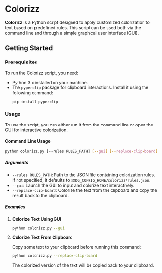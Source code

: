 # Colorizz

**Colorizz** is a Python script designed to apply customized colorization to text based on predefined rules. This script can be used both via the command line and through a simple graphical user interface (GUI).

## Getting Started

### Prerequisites

To run the Colorizz script, you need:

- Python 3.x installed on your machine.
- The `pyperclip` package for clipboard interactions. Install it using the following command:
  ```sh
  pip install pyperclip
  ```

### Usage

To use the script, you can either run it from the command line or open the GUI for interactive colorization.

#### Command Line Usage

```sh
python colorizz.py [--rules RULES_PATH] [--gui] [--replace-clip-board]
```

##### Arguments

- `--rules RULES_PATH`: Path to the JSON file containing colorization rules. If not specified, it defaults to `$XDG_CONFIG_HOME/colorizz/rules.json`.
- `--gui`: Launch the GUI to input and colorize text interactively.
- `--replace-clip-board`: Colorize the text from the clipboard and copy the result back to the clipboard.

##### Examples

1. **Colorize Text Using GUI**

    ```sh
    python colorizz.py --gui
    ```

2. **Colorize Text From Clipboard**

   Copy some text to your clipboard before running this command:

    ```sh
    python colorizz.py --replace-clip-board
    ```

   The colorized version of the text will be copied back to your clipboard.